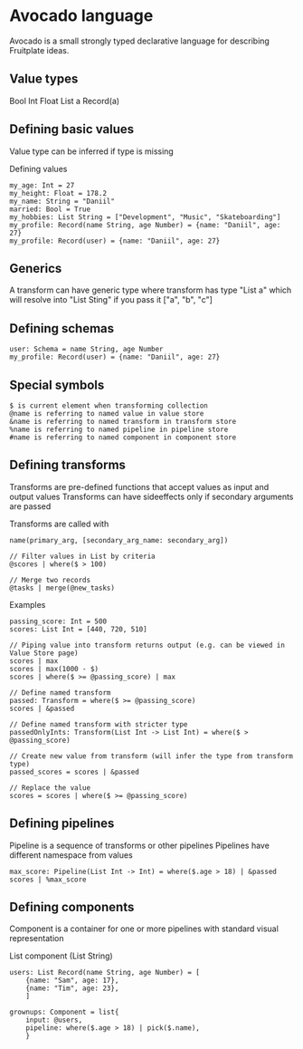 # Avocado language

Avocado is a small strongly typed declarative language for describing Fruitplate ideas.

## Value types

Bool
Int
Float
List a
Record(a)

## Defining basic values

Value type can be inferred if type is missing

Defining values
```
my_age: Int = 27
my_height: Float = 178.2
my_name: String = "Daniil"
married: Bool = True
my_hobbies: List String = ["Development", "Music", "Skateboarding"]
my_profile: Record(name String, age Number) = {name: "Daniil", age: 27}
my_profile: Record(user) = {name: "Daniil", age: 27}
```

## Generics

A transform can have generic type
where transform has type "List a"
which will resolve into "List Sting" if you pass it ["a", "b", "c"]

## Defining schemas

```
user: Schema = name String, age Number
my_profile: Record(user) = {name: "Daniil", age: 27}
```

## Special symbols
```
$ is current element when transforming collection
@name is referring to named value in value store
&name is referring to named transform in transform store
%name is referring to named pipeline in pipeline store
#name is referring to named component in component store
```

## Defining transforms

Transforms are pre-defined functions that accept values as input and output values
Transforms can have sideeffects only if secondary arguments are passed

Transforms are called with
```
name(primary_arg, [secondary_arg_name: secondary_arg])

// Filter values in List by criteria
@scores | where($ > 100)

// Merge two records
@tasks | merge(@new_tasks)
```

Examples
```
passing_score: Int = 500
scores: List Int = [440, 720, 510]

// Piping value into transform returns output (e.g. can be viewed in Value Store page)
scores | max
scores | max(1000 - $)
scores | where($ >= @passing_score) | max

// Define named transform
passed: Transform = where($ >= @passing_score)
scores | &passed

// Define named transform with stricter type
passedOnlyInts: Transform(List Int -> List Int) = where($ > @passing_score)

// Create new value from transform (will infer the type from transform type)
passed_scores = scores | &passed

// Replace the value
scores = scores | where($ >= @passing_score)
```
## Defining pipelines

Pipeline is a sequence of transforms or other pipelines
Pipelines have different namespace from values

```
max_score: Pipeline(List Int -> Int) = where($.age > 18) | &passed
scores | %max_score
```

## Defining components

Component is a container for one or more pipelines with standard visual representation

List component (List String)
```
users: List Record(name String, age Number) = [
    {name: "Sam", age: 17},
    {name: "Tim", age: 23},
    ]

grownups: Component = list{
    input: @users,
    pipeline: where($.age > 18) | pick($.name),
    }
```